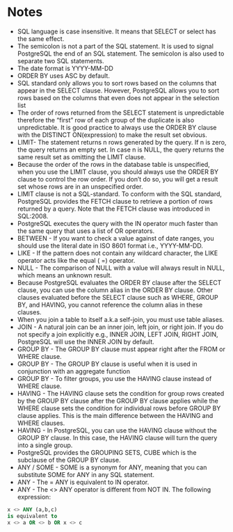 # Notes

* SQL language is case insensitive. It means that SELECT or select has the same effect.
* The semicolon is not a part of the SQL statement. It is used to signal PostgreSQL the end of an SQL statement. The semicolon is also used to separate two SQL statements.
* The date format is YYYY-MM-DD
* ORDER BY uses ASC by default.
* SQL standard only allows you to sort rows based on the columns that appear in the SELECT clause. However, PostgreSQL allows you to sort rows based on the columns that even does not appear in the selection list
* The order of rows returned from the SELECT statement is unpredictable therefore the “first” row of each group of the duplicate is also unpredictable. It is good practice to always use the ORDER BY clause with the DISTINCT ON(expression) to make the result set obvious.
* LIMIT- The statement returns n rows generated by the query. If n is zero, the query returns an empty set. In case n is NULL, the query returns the same result set as omitting the LIMIT clause.
* Because the order of the rows in the database table is unspecified, when you use the LIMIT clause, you should always use the ORDER BY clause to control the row order. If you don’t do so, you will get a result set whose rows are in an unspecified order.
* LIMIT clause is not a SQL-standard. To conform with the SQL standard, PostgreSQL provides the FETCH clause to retrieve a portion of rows returned by a query. Note that the FETCH clause was introduced in SQL:2008.
* PostgreSQL executes the query with the IN operator much faster than the same query that uses a list of OR operators.
* BETWEEN - If you want to check a value against of date ranges, you should use the literal date in ISO 8601 format i.e., YYYY-MM-DD.
* LIKE - If the pattern does not contain any wildcard character, the LIKE operator acts like the equal ( =) operator.
* NULL - The comparison of NULL with a value will always result in NULL, which means an unknown result.
* Because PostgreSQL evaluates the ORDER BY clause after the SELECT clause, you can use the column alias in the ORDER BY clause. Other clauses evaluated before the SELECT clause such as WHERE, GROUP BY, and HAVING, you cannot reference the column alias in these clauses.
* When you join a table to itself a.k.a self-join, you must use table aliases.
* JOIN - A natural join can be an inner join, left join, or right join. If you do not specify a join explicitly e.g., INNER JOIN, LEFT JOIN, RIGHT JOIN, PostgreSQL will use the INNER JOIN by default.
* GROUP BY - The GROUP BY clause must appear right after the FROM or WHERE clause.
* GROUP BY - The GROUP BY clause is useful when it is used in conjunction with an aggregate function
* GROUP BY - To filter groups, you use the HAVING clause instead of WHERE clause.
* HAVING - The HAVING clause sets the condition for group rows created by the GROUP BY clause after the GROUP BY clause applies while the WHERE clause sets the condition for individual rows before GROUP BY clause applies. This is the main difference between the HAVING and WHERE clauses.
* HAVING - In PostgreSQL, you can use the HAVING clause without the GROUP BY clause. In this case, the HAVING clause will turn the query into a single group.
* PostgreSQL provides the GROUPING SETS, CUBE which is the subclause of the GROUP BY clause.
* ANY / SOME - SOME is a synonym for ANY, meaning that you can substitute SOME for ANY in any SQL statement.
* ANY - The = ANY is equivalent to IN operator.
* ANY - The <> ANY operator is different from NOT IN. The following expression:

```SQL
x <> ANY (a,b,c)
is equivalent to
x <> a OR <> b OR x <> c
```

